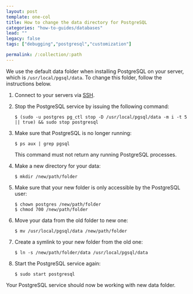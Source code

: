 ```yaml
---
layout: post
template: one-col
title: How to change the data directory for PostgreSQL
categories: "how-to-guides/databases"
lead: ""
legacy: false
tags: ["debugging","postgresql","customization"]

permalink: /:collection/:path
---
```


We use the default data folder when installing PostgreSQL on your server, which is  `/usr/local/pgsql/data`.
To change this folder, follow the instructions below.

1.  Connect to your servers via [SSH](/{{page.collection}}/how-to-guides/deployment/shells/ssh.html).
2.  Stop the PostgreSQL service by issuing the following command:
		
		$ (sudo -u postgres pg_ctl stop -D /usr/local/pgsql/data -m i -t 5 || true) && sudo stop postgresql 
3.  Make sure that PostgreSQL is no longer running:

		$ ps aux | grep pgsql
	
	This command must not return any running PostgreSQL processes. 
4.  Make a new directory for your data:

		$ mkdir /new/path/folder

5.  Make sure that your new folder is only accessible by the PostgreSQL user:
			
		$ chown postgres /new/path/folder
		$ chmod 700 /new/path/folder

6.  Move your data from the old folder to new one:
			
		$ mv /usr/local/pgsql/data /new/path/folder

7.  Create a symlink to your new folder from the old one:

		$ ln -s /new/path/folder/data /usr/local/pgsql/data

8.  Start the PostgreSQL service again:

		$ sudo start postgresql

Your PostgreSQL service should now be working with new data folder.
